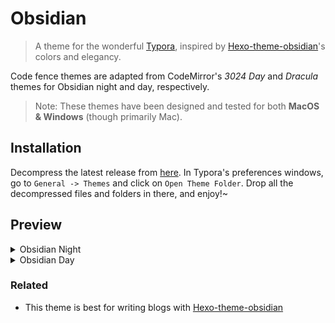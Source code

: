 
# Obsidian
> A theme for the wonderful [Typora](https://typora.io), inspired by [Hexo-theme-obsidian](https://tridiamond.me)'s colors and elegancy.

Code fence themes are adapted from CodeMirror's *3024 Day* and *Dracula* themes for Obsidian night and day, respectively.

> Note: These themes have been designed and tested for both **MacOS & Windows** (though primarily Mac).

## Installation

Decompress the latest release from [here](https://github.com/TriDiamond/typora-theme-obsidian/releases). In Typora's preferences windows, go to `General -> Themes` and click on `Open Theme Folder`. Drop all the decompressed files and folders in there, and enjoy!~

## Preview

<details>
<summary>Obsidian Night</summary>

![Polar Preview 1](images/typro-theme-obsidian-night.png)

</details>

<details>
<summary>Obsidian Day</summary>

![Umbra Preview 1](images/typro-theme-obsidian-day.png)

</details>

### Related

- This theme is best for writing blogs with [Hexo-theme-obsidian](https://github.com/TriDiamond/hexo-theme-obsidian)